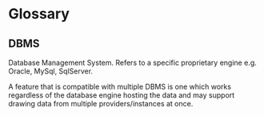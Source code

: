 # Glossary

## DBMS
Database Management System.  Refers to a specific proprietary engine e.g. Oracle, MySql, SqlServer.  

A feature that is compatible with multiple DBMS is one which works regardless of the database engine hosting the data and may support drawing data from multiple providers/instances at once.


